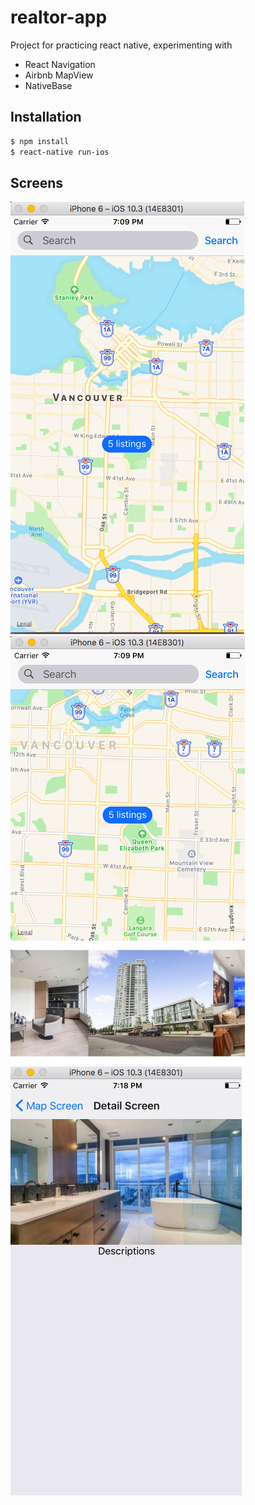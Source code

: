# realtor-app
Project for practicing react native, experimenting with
* React Navigation
* Airbnb MapView
* NativeBase

## Installation

```sh
$ npm install
$ react-native run-ios
```

## Screens

![map screen][map-screen]
![peek screen][peek-screen]
![detail screen][detail-screen]

[map-screen]: https://raw.githubusercontent.com/TianyuanC/realtor-app/master/screenshots/mapView.png "map screen"
[peek-screen]: https://raw.githubusercontent.com/TianyuanC/realtor-app/master/screenshots/mapPeek-ListView.png "peek screen"
[detail-screen]: https://raw.githubusercontent.com/TianyuanC/realtor-app/master/screenshots/detailView.png "detail screen"